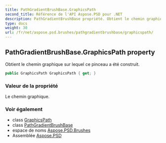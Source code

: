 ```yaml
---
title: PathGradientBrushBase.GraphicsPath
second_title: Référence de l'API Aspose.PSD pour .NET
description: PathGradientBrushBase propriété. Obtient le chemin graphique sur lequel ce pinceau a été construit.
type: docs
weight: 30
url: /fr/net/aspose.psd.brushes/pathgradientbrushbase/graphicspath/
---
```

## PathGradientBrushBase.GraphicsPath property

Obtient le chemin graphique sur lequel ce pinceau a été construit.

```csharp
public GraphicsPath GraphicsPath { get; }
```

### Valeur de la propriété

Le chemin graphique.

### Voir également

* class [GraphicsPath](../../../aspose.psd/graphicspath/)
* class [PathGradientBrushBase](../)
* espace de noms [Aspose.PSD.Brushes](../../pathgradientbrushbase/)
* Assemblée [Aspose.PSD](../../../)


